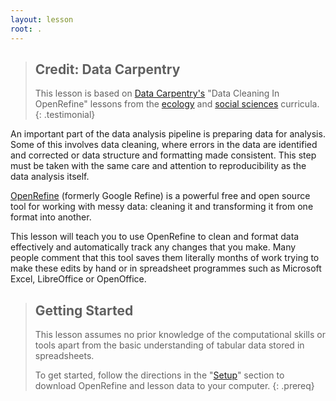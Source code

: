 ```yaml
---
layout: lesson
root: .
---
```


> ## Credit: Data Carpentry 
> This lesson is based on [Data Carpentry's](https://datacarpentry.org.) "Data Cleaning In OpenRefine" lessons from the [ecology](https://datacarpentry.org/lessons/#ecology-workshop) and [social 
> sciences](https://datacarpentry.org/lessons/#social-science-curriculum) curricula.
{: .testimonial} 

An important part of the data analysis pipeline is preparing data for analysis. Some of this
involves data cleaning, where errors in the data are identified and corrected 
or data structure and formatting made consistent. This step must be taken with the same care and attention
to reproducibility as the data analysis itself.

[OpenRefine](https://openrefine.org/) (formerly Google Refine) is a powerful free and open source tool 
for working with messy data: cleaning it and transforming it from one format into another.

This lesson will teach you to use OpenRefine to clean and format
data effectively and automatically track any changes that you make. Many people comment
that this tool saves them literally months of work trying to make these
edits by hand or in spreadsheet programmes such as Microsoft Excel, LibreOffice or OpenOffice.

> ## Getting Started
> This lesson assumes no prior knowledge of the computational skills or tools apart from the basic 
> understanding of tabular data stored in spreadsheets.
>
> To get started, follow the directions in the "[Setup](/setup.html)" section to download OpenRefine and 
>lesson data to your computer.
{: .prereq}

